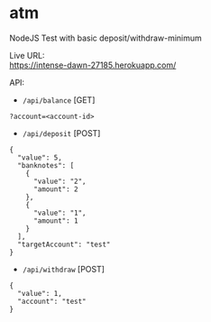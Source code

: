 # atm
NodeJS Test with basic deposit/withdraw-minimum

Live URL:  
https://intense-dawn-27185.herokuapp.com/  

API:  

* `/api/balance` [GET]  
```
?account=<account-id>
```  

* `/api/deposit` [POST]
```
{
  "value": 5,
  "banknotes": [
    {
      "value": "2",
      "amount": 2
    },
    {
      "value": "1",
      "amount": 1
    }
  ],
  "targetAccount": "test"
}
```  

* `/api/withdraw` [POST]
```
{
  "value": 1,
  "account": "test"
}
```
